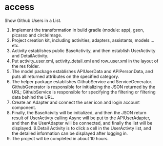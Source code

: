 # access
Show Github Users in a List.

1. Implement the transformation in bulid gradle (module: app), gson, picasso and circleImage.
2. Project creation kit, including activities, adapters, assistants, models ... etc.
3. Activity establishes public BaseActivity, and then establish UserActivity and DetailActivity.
4. Put activity_user.xml, activity_detail.xml and row_user.xml in the layout of the res folder.
5. The model package establishes APIUserData and APIPersonData, and puts all returned attributes on the specified category.
6. The helper package establishes GithubService and ServiceGenerator. GithubGenerator is responsible for initializing the JSON returned by the URL; GithubService is responsible for specifying the filtering or filtering data behind the URL.
7. Create an Adapter and connect the user icon and login account component.
8. Finally, the BaseAcivity will be initialized, and then the JSON return result of UserActivty calling Async will be put to the APIUserAdapter, and then the UserAdapter will be connected, and finally the list will be displayed.
9.Detail Activity is to click a cell in the UserActivty list, and the detailed information can be displayed after logging in.
10. The project will be completed in about 10 hours.
